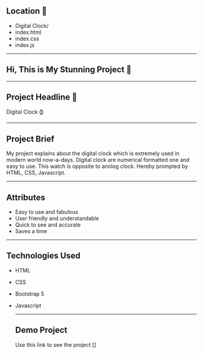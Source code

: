 ## Location 📁
- Digital Clock/
- index.html
- index.css
- index.js
---

## Hi, This is My Stunning Project 💫

---
## Project Headline 🌺
Digital Clock ⌚️

---

## Project Brief
My project explains about the digital clock which is extremely used in modern world now-a-days. Digital clock are numerical formatted one and easy to use. This watch is opposite to anolog clock.
Hereby prompted by HTML, CSS, Javascript.

---
## Attributes 
- Easy to use and fabulous
- User friendly and understandable
- Quick to see and accurate
- Saves a time
- ---

## Technologies Used
- HTML
- CSS
- Bootstrap 5
- Javascript

  ---

  ## Demo Project
  Use this link to see the project []
